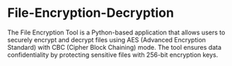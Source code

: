 # File-Encryption-Decryption
The File Encryption Tool is a Python-based application that allows users to securely encrypt and decrypt files using AES (Advanced Encryption Standard) with CBC (Cipher Block Chaining) mode. The tool ensures data confidentiality by protecting sensitive files with 256-bit encryption keys.
